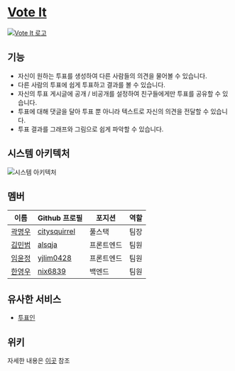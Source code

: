 # [Vote It](https://mymy-project-adfs.com/)

[![Vote It 로고](https://user-images.githubusercontent.com/86960007/153313996-ba36f1d3-390c-435a-bac9-c05aa211caac.png)](https://mymy-project-adfs.com/)

## 기능

- 자신이 원하는 투표를 생성하여 다른 사람들의 의견을 물어볼 수 있습니다.
- 다른 사람의 투표에 쉽게 투표하고 결과를 볼 수 있습니다.
- 자신의 투표 게시글에 공개 / 비공개를 설정하여 친구들에게만 투표를 공유할 수 있습니다.
- 투표에 대해 댓글을 달아 투표 뿐 아니라 텍스트로 자신의 의견을 전달할 수 있습니다.
- 투표 결과를 그래프와 그림으로 쉽게 파악할 수 있습니다.

## 시스템 아키텍처

![시스템 아키텍처](https://cdn.discordapp.com/attachments/940138951770001421/941552462115000360/Web_App_Reference_Architecture_5.png)

## 멤버

| 이름              | Github 프로필  | 포지션     | 역할 |
| ----------------- | -------------- | ---------- | ---- |
| [곽명우](#곽명우) | [citysquirrel] | 풀스택     | 팀장 |
| [김민범](#김민범) | [alsqja]       | 프론트엔드 | 팀원 |
| [임윤정](#임윤정) | [yjlim0428]    | 프론트엔드 | 팀원 |
| [한영우](#한영우) | [nix6839]      | 백엔드     | 팀원 |

[citysquirrel]: https://github.com/citysquirrel
[alsqja]: https://github.com/alsqja
[yjlim0428]: https://github.com/yjlim0428
[nix6839]: https://github.com/nix6839

## 유사한 서비스 

- [투표인](https://2pyo.in/)

## 위키

자세한 내용은 [이곳](https://github.com/codestates/vote-it/wiki) 참조
